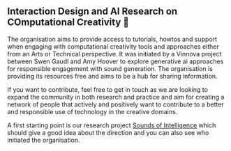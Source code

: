 ## Interaction Design and AI Research on COmputational Creativity 👋

The organisation aims to provide access to tutorials, howtos and support when engaging with computational creativity tools and approaches either from an Arts or Technical perspective. It was initiated by a Vinnova project between Swen Gaudl and Amy Hoover to explore generative ai approaches for responsible engagement with sound generation. The organisation is providing its resources free and aims to be a hub for sharing information.

If you want to contribute, feel free to get in touch as we are looking to expand the community in both research and practice and aim for creating a network of people that actively and positively want to contribute to a better and responsible use of technology in the creative domains.

A first starting point is our research project [Sounds of Intelligence](https://ljudavint.fairrats.eu) which should give a good idea about the direction and you can also see who initiated the organisation.
